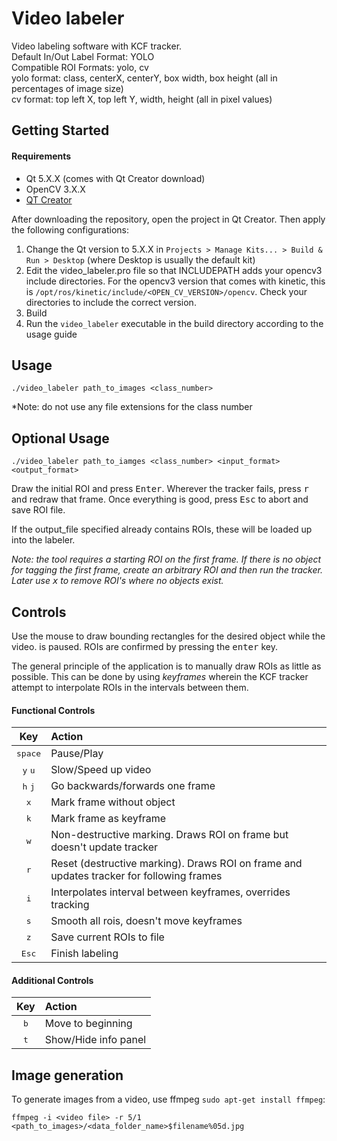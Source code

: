# Video labeler

Video labeling software with KCF tracker.  
Default In/Out Label Format: YOLO  
Compatible ROI Formats: yolo, cv  
yolo format: class, centerX, centerY, box width, box height (all in percentages of image size)  
cv format: top left X, top left Y, width, height (all in pixel values)  

## Getting Started
#### Requirements
* Qt 5.X.X (comes with Qt Creator download)
* OpenCV 3.X.X
* [QT Creator](https://www.qt.io/download)

After downloading the repository, open the project in Qt Creator. Then apply the following configurations:
1. Change the Qt version to 5.X.X in `Projects > Manage Kits... > Build & Run > Desktop` (where Desktop is usually the default kit)
2. Edit the video_labeler.pro file so that INCLUDEPATH adds your opencv3 include directories. For the opencv3 version that comes with kinetic, this is `/opt/ros/kinetic/include/<OPEN_CV_VERSION>/opencv`. Check your directories to include the correct version.
3. Build
4. Run the `video_labeler` executable in the build directory according to the usage guide

## Usage

`./video_labeler path_to_images <class_number>`

*Note: do not use any file extensions for the class number

## Optional Usage

`./video_labeler path_to_iamges <class_number> <input_format> <output_format>`

Draw the initial ROI and press <kbd>Enter</kbd>. Wherever the tracker fails, press
<kbd>r</kbd> and redraw that frame. Once everything is good, press <kbd>Esc</kbd> to abort and save ROI file.

If the output_file specified already contains ROIs, these will be loaded up into the labeler.

*Note: the tool requires a starting ROI on the first frame. If there is no object
for tagging the first frame, create an arbitrary ROI and then run the tracker.
Later use <kbd>x</kbd> to remove ROI's where no objects exist.*

## Controls

Use the mouse to draw bounding rectangles for the desired object while the video.
is paused. ROIs are confirmed by pressing the <kbd>enter</kbd> key.

The general principle of the application is to manually draw ROIs as little as
possible. This can be done by using _keyframes_ wherein the KCF tracker attempt
to interpolate ROIs in the intervals between them.

#### Functional Controls
|       Key        |    Action    |
|:----------------:|:-------------|
| <kbd>space</kbd>             | Pause/Play |
| <kbd>y</kbd> <kbd>u</kbd>    | Slow/Speed up video |
| <kbd>h</kbd> <kbd>j</kbd>    | Go backwards/forwards one frame |
| <kbd>x</kbd>     | Mark frame without object |
| <kbd>k</kbd>     | Mark frame as keyframe |
| <kbd>w</kbd>     | Non-destructive marking. Draws ROI on frame but doesn't update tracker |
| <kbd>r</kbd>     | Reset (destructive marking). Draws ROI on frame and updates tracker for following frames |
| <kbd>i</kbd>     | Interpolates interval between keyframes, overrides tracking |
| <kbd>s</kbd>     | Smooth all rois, doesn't move keyframes |
| <kbd>z</kbd>     | Save current ROIs to file |
| <kbd>Esc</kbd>   | Finish labeling |

#### Additional Controls
|       Key        |    Action    |
|:----------------:|:-------------|
| <kbd>b</kbd>     | Move to beginning |
| <kbd>t</kbd>     | Show/Hide info panel |

## Image generation

To generate images from a video, use ffmpeg `sudo apt-get install ffmpeg`:

`ffmpeg -i <video file> -r 5/1 <path_to_images>/<data_folder_name>$filename%05d.jpg`
